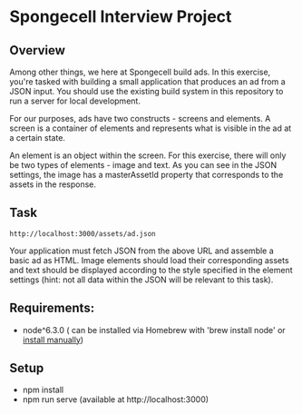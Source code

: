 # Spongecell Interview Project

## Overview

Among other things, we here at Spongecell build ads.  In this exercise, you're tasked with building a small application that produces an ad from a JSON input.  You should use the existing build system in this repository to run a server for local development.

For our purposes, ads have two constructs - screens and elements.  A screen is a container of elements and represents what is visible in the ad at a certain state.

An element is an object within the screen.  For this exercise, there will only be two types of elements - image and text.  As you can see in the JSON settings, the image has a masterAssetId property that corresponds to the assets in the response.


## Task

`http://localhost:3000/assets/ad.json`

Your application must fetch JSON from the above URL and assemble a basic ad as HTML. Image elements should load their corresponding assets and text should be displayed according to the style specified in the element settings (hint: not all data within the JSON will be relevant to this task).

## Requirements:
- node^6.3.0 ( can be installed via Homebrew with 'brew install node' or [install manually](https://nodejs.org/en/))

## Setup
- npm install 
- npm run serve (available at http://localhost:3000)
